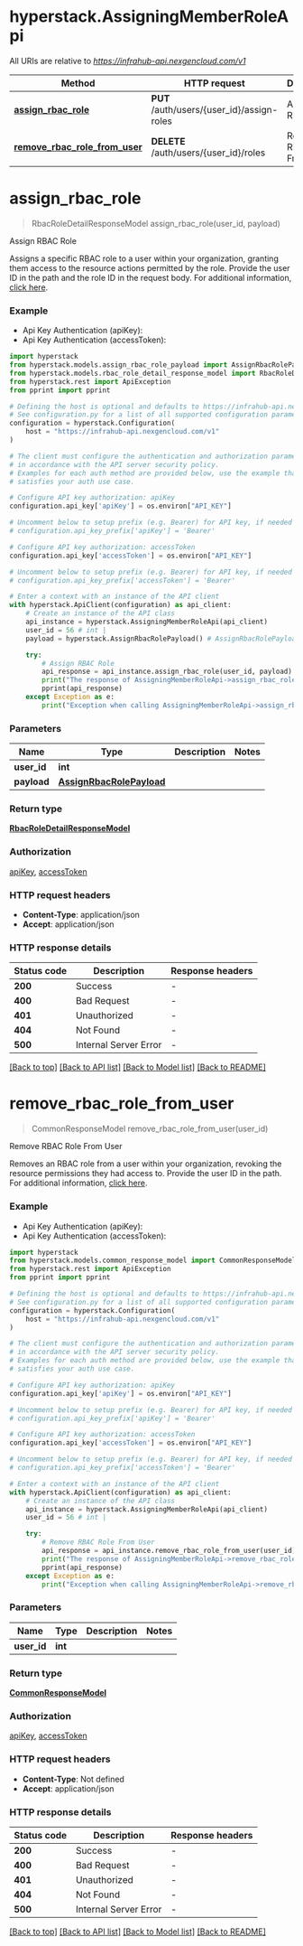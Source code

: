 # hyperstack.AssigningMemberRoleApi

All URIs are relative to *https://infrahub-api.nexgencloud.com/v1*

Method | HTTP request | Description
------------- | ------------- | -------------
[**assign_rbac_role**](AssigningMemberRoleApi.md#assign_rbac_role) | **PUT** /auth/users/{user_id}/assign-roles | Assign RBAC Role
[**remove_rbac_role_from_user**](AssigningMemberRoleApi.md#remove_rbac_role_from_user) | **DELETE** /auth/users/{user_id}/roles | Remove RBAC Role From User


# **assign_rbac_role**
> RbacRoleDetailResponseModel assign_rbac_role(user_id, payload)

Assign RBAC Role

Assigns a specific RBAC role to a user within your organization, granting them access to the resource actions permitted by the role. Provide the user ID in the path and the role ID in the request body. For additional information, [click here](https://infrahub-doc.nexgencloud.com/docs/api-reference/auth-resources/rbac/manage-member-roles/assign-rbac-role).

### Example

* Api Key Authentication (apiKey):
* Api Key Authentication (accessToken):

```python
import hyperstack
from hyperstack.models.assign_rbac_role_payload import AssignRbacRolePayload
from hyperstack.models.rbac_role_detail_response_model import RbacRoleDetailResponseModel
from hyperstack.rest import ApiException
from pprint import pprint

# Defining the host is optional and defaults to https://infrahub-api.nexgencloud.com/v1
# See configuration.py for a list of all supported configuration parameters.
configuration = hyperstack.Configuration(
    host = "https://infrahub-api.nexgencloud.com/v1"
)

# The client must configure the authentication and authorization parameters
# in accordance with the API server security policy.
# Examples for each auth method are provided below, use the example that
# satisfies your auth use case.

# Configure API key authorization: apiKey
configuration.api_key['apiKey'] = os.environ["API_KEY"]

# Uncomment below to setup prefix (e.g. Bearer) for API key, if needed
# configuration.api_key_prefix['apiKey'] = 'Bearer'

# Configure API key authorization: accessToken
configuration.api_key['accessToken'] = os.environ["API_KEY"]

# Uncomment below to setup prefix (e.g. Bearer) for API key, if needed
# configuration.api_key_prefix['accessToken'] = 'Bearer'

# Enter a context with an instance of the API client
with hyperstack.ApiClient(configuration) as api_client:
    # Create an instance of the API class
    api_instance = hyperstack.AssigningMemberRoleApi(api_client)
    user_id = 56 # int | 
    payload = hyperstack.AssignRbacRolePayload() # AssignRbacRolePayload | 

    try:
        # Assign RBAC Role
        api_response = api_instance.assign_rbac_role(user_id, payload)
        print("The response of AssigningMemberRoleApi->assign_rbac_role:\n")
        pprint(api_response)
    except Exception as e:
        print("Exception when calling AssigningMemberRoleApi->assign_rbac_role: %s\n" % e)
```



### Parameters


Name | Type | Description  | Notes
------------- | ------------- | ------------- | -------------
 **user_id** | **int**|  | 
 **payload** | [**AssignRbacRolePayload**](AssignRbacRolePayload.md)|  | 

### Return type

[**RbacRoleDetailResponseModel**](RbacRoleDetailResponseModel.md)

### Authorization

[apiKey](../README.md#apiKey), [accessToken](../README.md#accessToken)

### HTTP request headers

 - **Content-Type**: application/json
 - **Accept**: application/json

### HTTP response details

| Status code | Description | Response headers |
|-------------|-------------|------------------|
**200** | Success |  -  |
**400** | Bad Request |  -  |
**401** | Unauthorized |  -  |
**404** | Not Found |  -  |
**500** | Internal Server Error |  -  |

[[Back to top]](#) [[Back to API list]](../README.md#documentation-for-api-endpoints) [[Back to Model list]](../README.md#documentation-for-models) [[Back to README]](../README.md)

# **remove_rbac_role_from_user**
> CommonResponseModel remove_rbac_role_from_user(user_id)

Remove RBAC Role From User

Removes an RBAC role from a user within your organization, revoking the resource permissions they had access to. Provide the user ID in the path. For additional information, [click here](https://infrahub-doc.nexgencloud.com/docs/api-reference/auth-resources/rbac/manage-member-roles/revoke-rbac-role).

### Example

* Api Key Authentication (apiKey):
* Api Key Authentication (accessToken):

```python
import hyperstack
from hyperstack.models.common_response_model import CommonResponseModel
from hyperstack.rest import ApiException
from pprint import pprint

# Defining the host is optional and defaults to https://infrahub-api.nexgencloud.com/v1
# See configuration.py for a list of all supported configuration parameters.
configuration = hyperstack.Configuration(
    host = "https://infrahub-api.nexgencloud.com/v1"
)

# The client must configure the authentication and authorization parameters
# in accordance with the API server security policy.
# Examples for each auth method are provided below, use the example that
# satisfies your auth use case.

# Configure API key authorization: apiKey
configuration.api_key['apiKey'] = os.environ["API_KEY"]

# Uncomment below to setup prefix (e.g. Bearer) for API key, if needed
# configuration.api_key_prefix['apiKey'] = 'Bearer'

# Configure API key authorization: accessToken
configuration.api_key['accessToken'] = os.environ["API_KEY"]

# Uncomment below to setup prefix (e.g. Bearer) for API key, if needed
# configuration.api_key_prefix['accessToken'] = 'Bearer'

# Enter a context with an instance of the API client
with hyperstack.ApiClient(configuration) as api_client:
    # Create an instance of the API class
    api_instance = hyperstack.AssigningMemberRoleApi(api_client)
    user_id = 56 # int | 

    try:
        # Remove RBAC Role From User
        api_response = api_instance.remove_rbac_role_from_user(user_id)
        print("The response of AssigningMemberRoleApi->remove_rbac_role_from_user:\n")
        pprint(api_response)
    except Exception as e:
        print("Exception when calling AssigningMemberRoleApi->remove_rbac_role_from_user: %s\n" % e)
```



### Parameters


Name | Type | Description  | Notes
------------- | ------------- | ------------- | -------------
 **user_id** | **int**|  | 

### Return type

[**CommonResponseModel**](CommonResponseModel.md)

### Authorization

[apiKey](../README.md#apiKey), [accessToken](../README.md#accessToken)

### HTTP request headers

 - **Content-Type**: Not defined
 - **Accept**: application/json

### HTTP response details

| Status code | Description | Response headers |
|-------------|-------------|------------------|
**200** | Success |  -  |
**400** | Bad Request |  -  |
**401** | Unauthorized |  -  |
**404** | Not Found |  -  |
**500** | Internal Server Error |  -  |

[[Back to top]](#) [[Back to API list]](../README.md#documentation-for-api-endpoints) [[Back to Model list]](../README.md#documentation-for-models) [[Back to README]](../README.md)

